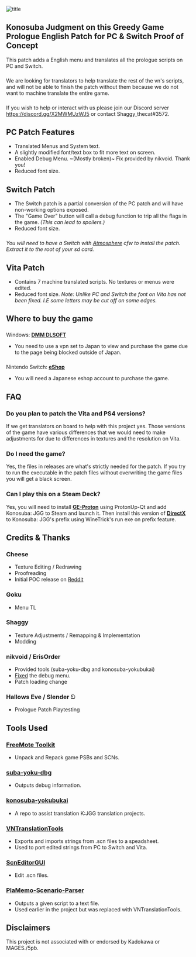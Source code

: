 ![title](https://user-images.githubusercontent.com/110912092/230537187-15e17549-70ac-4be3-abc0-2edab3e9f6d5.png)
## Konosuba Judgment on this Greedy Game Prologue English Patch for PC & Switch Proof of Concept
This patch adds a English menu and translates all the prologue scripts on PC and Switch.
###
We are looking for translators to help translate the rest of the vn's scripts, and will not be able to finish the patch without them because we do not want to machine translate the entire game.
###
If you wish to help or interact with us please join our Discord server https://discord.gg/X2MWMUzWJ5 or contact Shaggy_thecat#3572.
## PC Patch Features
- Translated Menus and System text.
- A slightly modified font/text box to fit more text on screen.
- Enabled Debug Menu. ~(Mostly broken)~ Fix provided by nikvoid. Thank you!
- Reduced font size.
## Switch Patch
- The Switch patch is a partial conversion of the PC patch and will have non-working options exposed.
- The "Game Over" button will call a debug function to trip all the flags in the game. _(This can lead to spoilers.)_
- Reduced font size.
###
_You will need to have a Switch with [Atmosphere](https://github.com/Atmosphere-NX/Atmosphere) cfw to install the patch. Extract it to the root of your sd card._
## Vita Patch
- Contains 7 machine translated scripts. No textures or menus were edited.
- Reduced font size. _Note: Unlike PC and Switch the font on Vita has not been fixed. I.E some letters may be cut off on some edges._
## Where to buy the game
###
Windows: **[DMM DLSOFT](https://dlsoft.dmm.com/detail/images_0013/)**
- You need to use a vpn set to Japan to view and purchase the game due to the page being blocked outside of Japan.
###
Nintendo Switch: **[eShop](https://store-jp.nintendo.com/list/software/70010000035750.html)**
- You will need a Japanese eshop account to purchase the game.
## FAQ
### Do you plan to patch the Vita and PS4 versions?
If we get translators on board to help with this project yes. Those versions of the game have various differences that we would need to make adjustments for due to differences in textures and the resolution on Vita.
### Do I need the game?
Yes, the files in releases are what's strictly needed for the patch. If you try to run the executable in the patch files without overwriting the game files you will get a black screen. 
### Can I play this on a Steam Deck?
Yes, you will need to install **[GE-Proton](https://github.com/GloriousEggroll/proton-ge-custom)** using ProtonUp-Qt and add Konosuba: JGG to Steam and launch it. Then install this version of **[DirectX](https://lutris.net/files/tools/directx-2010.tar.gz)** to Konosuba: JGG's prefix using WineTrick's run exe on prefix feature.
## Credits & Thanks
### Cheese
- Texture Editing / Redrawing
- Proofreading
- Initial POC release on [Reddit](https://www.reddit.com/r/Konosuba/comments/10ic5hm/konosuba_vnjudgement_on_this_greedy_game_eng/)
### Goku
- Menu TL
### Shaggy
- Texture Adjustments / Remapping & Implementation
- Modding
### nikvoid / ErisOrder
- Provided tools (suba-yoku-dbg and konosuba-yokubukai)
- [Fixed](https://github.com/Shaggythecat/Konosuba-JGG-ENG-TL/issues/1) the debug menu.
- Patch loading change
### Hallows Eve / Slender ඩ
- Prologue Patch Playtesting
## Tools Used
### **[FreeMote Toolkit](https://github.com/UlyssesWu/FreeMote)**
- Unpack and Repack game PSBs and SCNs.
### **[suba-yoku-dbg](https://github.com/ErisOrder/suba-yoku-dbg)**
- Outputs debug information.
### **[konosuba-yokubukai](https://github.com/ErisOrder/konosuba-yokubukai)**
- A repo to assist translation K:JGG translation projects.
### **[VNTranslationTools](https://github.com/arcusmaximus/VNTranslationTools)**
- Exports and imports strings from .scn files to a speadsheet.
- Used to port edited strings from PC to Switch and Vita.
### **[ScnEditorGUI](https://github.com/hiroshiyuri/scn-editor-gui)**
- Edit .scn files.
### **[PlaMemo-Scenario-Parser](https://github.com/Rimi-kun/PlaMemo-Scenario-Parser)**
- Outputs a given script to a text file.
- Used earlier in the project but was replaced with VNTranslationTools.
## Disclaimers
This project is not associated with or endorsed by Kadokawa or MAGES./5pb.
